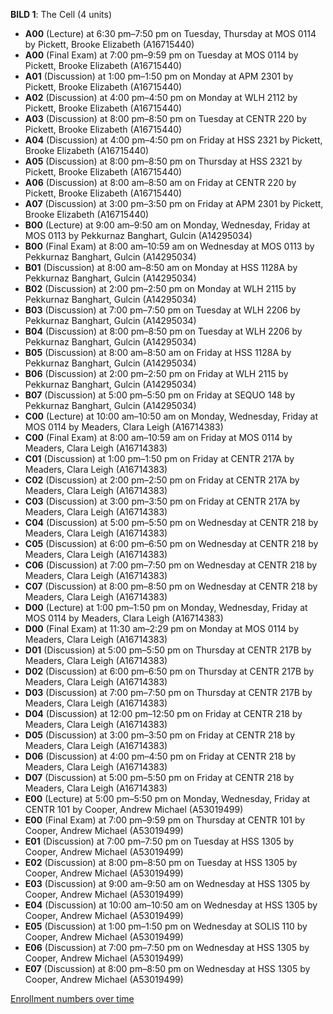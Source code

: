 **BILD 1**: The Cell (4 units)

- **A00** (Lecture) at 6:30 pm–7:50 pm on Tuesday, Thursday at MOS 0114 by Pickett, Brooke Elizabeth (A16715440)
- **A00** (Final Exam) at 7:00 pm–9:59 pm on Tuesday at MOS 0114 by Pickett, Brooke Elizabeth (A16715440)
- **A01** (Discussion) at 1:00 pm–1:50 pm on Monday at APM 2301 by Pickett, Brooke Elizabeth (A16715440)
- **A02** (Discussion) at 4:00 pm–4:50 pm on Monday at WLH 2112 by Pickett, Brooke Elizabeth (A16715440)
- **A03** (Discussion) at 8:00 pm–8:50 pm on Tuesday at CENTR 220 by Pickett, Brooke Elizabeth (A16715440)
- **A04** (Discussion) at 4:00 pm–4:50 pm on Friday at HSS 2321 by Pickett, Brooke Elizabeth (A16715440)
- **A05** (Discussion) at 8:00 pm–8:50 pm on Thursday at HSS 2321 by Pickett, Brooke Elizabeth (A16715440)
- **A06** (Discussion) at 8:00 am–8:50 am on Friday at CENTR 220 by Pickett, Brooke Elizabeth (A16715440)
- **A07** (Discussion) at 3:00 pm–3:50 pm on Friday at APM 2301 by Pickett, Brooke Elizabeth (A16715440)
- **B00** (Lecture) at 9:00 am–9:50 am on Monday, Wednesday, Friday at MOS 0113 by Pekkurnaz Banghart, Gulcin (A14295034)
- **B00** (Final Exam) at 8:00 am–10:59 am on Wednesday at MOS 0113 by Pekkurnaz Banghart, Gulcin (A14295034)
- **B01** (Discussion) at 8:00 am–8:50 am on Monday at HSS 1128A by Pekkurnaz Banghart, Gulcin (A14295034)
- **B02** (Discussion) at 2:00 pm–2:50 pm on Monday at WLH 2115 by Pekkurnaz Banghart, Gulcin (A14295034)
- **B03** (Discussion) at 7:00 pm–7:50 pm on Tuesday at WLH 2206 by Pekkurnaz Banghart, Gulcin (A14295034)
- **B04** (Discussion) at 8:00 pm–8:50 pm on Tuesday at WLH 2206 by Pekkurnaz Banghart, Gulcin (A14295034)
- **B05** (Discussion) at 8:00 am–8:50 am on Friday at HSS 1128A by Pekkurnaz Banghart, Gulcin (A14295034)
- **B06** (Discussion) at 2:00 pm–2:50 pm on Friday at WLH 2115 by Pekkurnaz Banghart, Gulcin (A14295034)
- **B07** (Discussion) at 5:00 pm–5:50 pm on Friday at SEQUO 148 by Pekkurnaz Banghart, Gulcin (A14295034)
- **C00** (Lecture) at 10:00 am–10:50 am on Monday, Wednesday, Friday at MOS 0114 by Meaders, Clara Leigh (A16714383)
- **C00** (Final Exam) at 8:00 am–10:59 am on Friday at MOS 0114 by Meaders, Clara Leigh (A16714383)
- **C01** (Discussion) at 1:00 pm–1:50 pm on Friday at CENTR 217A by Meaders, Clara Leigh (A16714383)
- **C02** (Discussion) at 2:00 pm–2:50 pm on Friday at CENTR 217A by Meaders, Clara Leigh (A16714383)
- **C03** (Discussion) at 3:00 pm–3:50 pm on Friday at CENTR 217A by Meaders, Clara Leigh (A16714383)
- **C04** (Discussion) at 5:00 pm–5:50 pm on Wednesday at CENTR 218 by Meaders, Clara Leigh (A16714383)
- **C05** (Discussion) at 6:00 pm–6:50 pm on Wednesday at CENTR 218 by Meaders, Clara Leigh (A16714383)
- **C06** (Discussion) at 7:00 pm–7:50 pm on Wednesday at CENTR 218 by Meaders, Clara Leigh (A16714383)
- **C07** (Discussion) at 8:00 pm–8:50 pm on Wednesday at CENTR 218 by Meaders, Clara Leigh (A16714383)
- **D00** (Lecture) at 1:00 pm–1:50 pm on Monday, Wednesday, Friday at MOS 0114 by Meaders, Clara Leigh (A16714383)
- **D00** (Final Exam) at 11:30 am–2:29 pm on Monday at MOS 0114 by Meaders, Clara Leigh (A16714383)
- **D01** (Discussion) at 5:00 pm–5:50 pm on Thursday at CENTR 217B by Meaders, Clara Leigh (A16714383)
- **D02** (Discussion) at 6:00 pm–6:50 pm on Thursday at CENTR 217B by Meaders, Clara Leigh (A16714383)
- **D03** (Discussion) at 7:00 pm–7:50 pm on Thursday at CENTR 217B by Meaders, Clara Leigh (A16714383)
- **D04** (Discussion) at 12:00 pm–12:50 pm on Friday at CENTR 218 by Meaders, Clara Leigh (A16714383)
- **D05** (Discussion) at 3:00 pm–3:50 pm on Friday at CENTR 218 by Meaders, Clara Leigh (A16714383)
- **D06** (Discussion) at 4:00 pm–4:50 pm on Friday at CENTR 218 by Meaders, Clara Leigh (A16714383)
- **D07** (Discussion) at 5:00 pm–5:50 pm on Friday at CENTR 218 by Meaders, Clara Leigh (A16714383)
- **E00** (Lecture) at 5:00 pm–5:50 pm on Monday, Wednesday, Friday at CENTR 101 by Cooper, Andrew Michael (A53019499)
- **E00** (Final Exam) at 7:00 pm–9:59 pm on Thursday at CENTR 101 by Cooper, Andrew Michael (A53019499)
- **E01** (Discussion) at 7:00 pm–7:50 pm on Tuesday at HSS 1305 by Cooper, Andrew Michael (A53019499)
- **E02** (Discussion) at 8:00 pm–8:50 pm on Tuesday at HSS 1305 by Cooper, Andrew Michael (A53019499)
- **E03** (Discussion) at 9:00 am–9:50 am on Wednesday at HSS 1305 by Cooper, Andrew Michael (A53019499)
- **E04** (Discussion) at 10:00 am–10:50 am on Wednesday at HSS 1305 by Cooper, Andrew Michael (A53019499)
- **E05** (Discussion) at 1:00 pm–1:50 pm on Wednesday at SOLIS 110 by Cooper, Andrew Michael (A53019499)
- **E06** (Discussion) at 7:00 pm–7:50 pm on Wednesday at HSS 1305 by Cooper, Andrew Michael (A53019499)
- **E07** (Discussion) at 8:00 pm–8:50 pm on Wednesday at HSS 1305 by Cooper, Andrew Michael (A53019499)

[Enrollment numbers over time](./BILD1.tsv)
